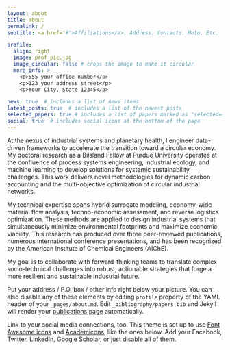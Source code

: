 ```yaml
---
layout: about
title: about
permalink: /
subtitle: <a href='#'>Affiliations</a>. Address. Contacts. Moto. Etc.

profile:
  align: right
  image: prof_pic.jpg
  image_circular: false # crops the image to make it circular
  more_info: >
    <p>555 your office number</p>
    <p>123 your address street</p>
    <p>Your City, State 12345</p>

news: true  # includes a list of news items
latest_posts: true  # includes a list of the newest posts
selected_papers: true # includes a list of papers marked as "selected={true}"
social: true  # includes social icons at the bottom of the page
---
```


At the nexus of industrial systems and planetary health, I engineer data-driven frameworks to accelerate the transition toward a circular economy. My doctoral research as a Bilsland Fellow at Purdue University operates at the confluence of process systems engineering, industrial ecology, and machine learning to develop solutions for systemic sustainability challenges. This work delivers novel methodologies for dynamic carbon accounting and the multi-objective optimization of circular industrial networks.

My technical expertise spans hybrid surrogate modeling, economy-wide material flow analysis, techno-economic assessment, and reverse logistics optimization. These methods are applied to design industrial systems that simultaneously minimize environmental footprints and maximize economic viability. This research has produced over three peer-reviewed publications, numerous international conference presentations, and has been recognized by the American Institute of Chemical Engineers (AIChE).

My goal is to collaborate with forward-thinking teams to translate complex socio-technical challenges into robust, actionable strategies that forge a more resilient and sustainable industrial future.

Put your address / P.O. box / other info right below your picture. You can also disable any of these elements by editing `profile` property of the YAML header of your `_pages/about.md`. Edit `_bibliography/papers.bib` and Jekyll will render your [publications page](/al-folio/publications/) automatically.

Link to your social media connections, too. This theme is set up to use [Font Awesome icons](http://fortawesome.github.io/Font-Awesome/) and [Academicons](https://jpswalsh.github.io/academicons/), like the ones below. Add your Facebook, Twitter, LinkedIn, Google Scholar, or just disable all of them.
